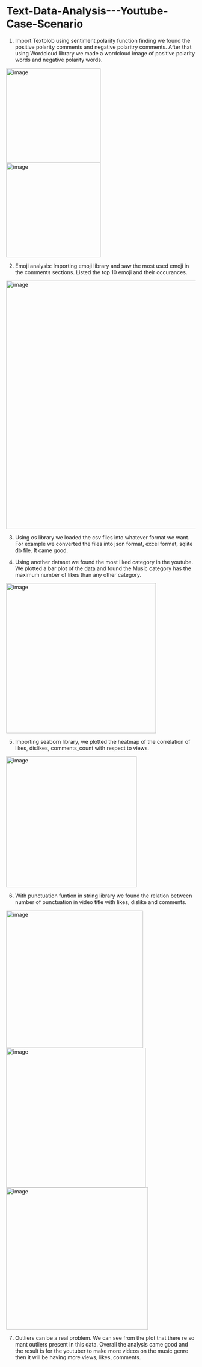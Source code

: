 # Text-Data-Analysis---Youtube-Case-Scenario
1. Import Textblob using sentiment.polarity function finding we found the positive polarity comments and negative polaritry comments. After that using Wordcloud library we made a wordcloud image of positive polarity words and negative polarity words.
<img width="251" alt="image" src="https://github.com/Sarath2804/Text-Data-Analysis---Youtube-Case-Scenario/assets/95603007/dc732aa6-8e3c-4266-8542-483602a59204">
<img width="251" alt="image" src="https://github.com/Sarath2804/Text-Data-Analysis---Youtube-Case-Scenario/assets/95603007/bbbfe6e1-92ef-4c82-9e7d-00de5e17b749">

2. Emoji analysis: Importing emoji library and saw the most used emoji in the comments sections. Listed the top 10 emoji and their occurances. 
<img width="659" alt="image" src="https://github.com/Sarath2804/Text-Data-Analysis---Youtube-Case-Scenario/assets/95603007/74584f6c-6b88-4245-a53b-f2aa454d52ba">

3. Using os library we loaded the csv files into whatever format we want. For example we converted the files into json format, excel format, sqlite db file. It came good. 

4. Using another dataset we found the most liked category in the youtube. We plotted a bar plot of the data and found the Music category has the maximum number of likes than any other category. 
<img width="398" alt="image" src="https://github.com/Sarath2804/Text-Data-Analysis---Youtube-Case-Scenario/assets/95603007/562e255e-1be4-4ba6-9a3e-5e8ed48d3e94">

5. Importing seaborn library, we plotted the heatmap of the correlation of likes, dislikes, comments_count with respect to views.
<img width="347" alt="image" src="https://github.com/Sarath2804/Text-Data-Analysis---Youtube-Case-Scenario/assets/95603007/98dfa266-f2aa-4977-bed9-76f2bb9e368f">

6. With punctuation funtion in string library we found the relation between number of punctuation in video title with likes, dislike and comments.
<img width="364" alt="image" src="https://github.com/Sarath2804/Text-Data-Analysis---Youtube-Case-Scenario/assets/95603007/7a9120cd-6b43-4f5f-95ec-954b87cb5721">
<img width="371" alt="image" src="https://github.com/Sarath2804/Text-Data-Analysis---Youtube-Case-Scenario/assets/95603007/3b49906b-dfd0-4838-8aee-d6c5c49f53a9">
<img width="377" alt="image" src="https://github.com/Sarath2804/Text-Data-Analysis---Youtube-Case-Scenario/assets/95603007/39e0bd16-0a18-4d99-a0b9-3315013315f6">

7. Outliers can be a real problem. We can see from the plot that there re so mant outliers present in this data. Overall the analysis came good and the result is for the youtuber to make more videos on the music genre then it will be having more views, likes, comments. 
